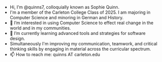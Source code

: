 - Hi, I’m @quinns7, colloquially known as Sophie Quinn.
- I'm a member of the Carleton College Class of 2025. I am majoring in Computer Science and minoring in German and History.
- 👀 I’m interested in using Computer Science to effect real change in the world and in my communities.
- 🌱 I’m currently learning advanced tools and strategies for software design.
- Simultaneously I'm improving my communication, teamwork, and critical thinking skills by engaging in material across the curricular spectrum.
- 📫 How to reach me: quinns AT carleton.edu

<!---
quinns7/quinns7 is a ✨ special ✨ repository because its `README.md` (this file) appears on your GitHub profile.
You can click the Preview link to take a look at your changes.
--->
